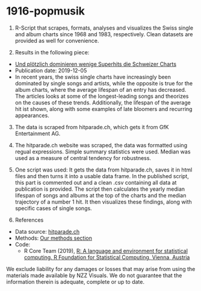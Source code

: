 # 1916-popmusik

1. R-Script that scrapes, formats, analyses and visualizes the Swiss single and album charts since 1968 and 1983, respectively. Clean datasets 
are provided as well for convenience.

2. Results in the following piece:
  * [Und plötzlich dominieren wenige Superhits die Schweizer Charts](https://www.nzz.ch/feuilleton/schweizer-charts-und-ploetzlich-dominieren-wenige-superhits-ld.1488251)
  * Publication date: 2019-12-05
  * In recent years, the swiss single charts have increasingly been dominated by single songs and artists, while the opposite is true for the album charts, where the average lifespan of an entry has decreased. The articles looks at some of the longest-leading songs and theorizes on the causes of these trends. Additionally, the lifespan of the average hit ist shown, along with some examples of late bloomers and recurring appearances.
  
3. The data is scraped from hitparade.ch, which gets it from GfK Entertainment AG.

4. The hitparade.ch website was scraped, the data was formatted using regual expressions. Simple summary statistics were used. Median was used as a measure of central tendency for robustness.

5. One script was used: It gets the data from hitparade.ch, saves it in html files and then turns it into a usable data frame. In the published script, this part is commented out and a clean .csv containing all data at publication is provided. The script then calculates the yearly median lifespan of songs and albums at the top of the charts and the median trajectory of a number 1 hit. It then visualizes these findings, along with specific cases of single songs.
  
6. References
  * Data source: [hitparade.ch](https://www.https://hitparade.ch/charts)
  * Methods: [Our methods section](https://www.nzz.ch/feuilleton/schweizer-charts-und-ploetzlich-dominieren-wenige-superhits-ld.1488251#subtitle-die-methodik-im-detail)
  * Code: 
    * R Core Team (2019), [R: A language and environment for statistical computing. R Foundation for Statistical Computing, Vienna, Austria](http://www.R-project.org)

We exclude liability for any damages or losses that may arise from using the materials made available by NZZ Visuals. We do not guarantee that the information therein is adequate, complete or up to date.
